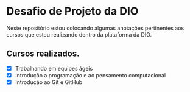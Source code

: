 # Desafio de Projeto da DIO

 Neste repositório estou colocando algumas anotações pertinentes aos cursos que estou realizando dentro da plataforma da DIO. 

## Cursos realizados.
- [x] Trabalhando em equipes ágeis
- [x] Introdução a programação e ao pensamento computacional
- [x] Introdução ao Git e GitHub
